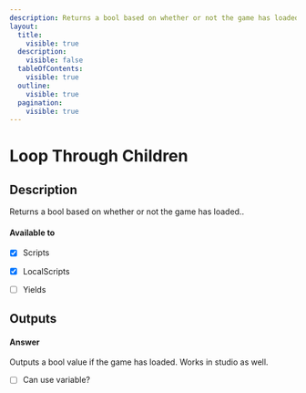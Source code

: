 ```yaml
---
description: Returns a bool based on whether or not the game has loaded..
layout:
  title:
    visible: true
  description:
    visible: false
  tableOfContents:
    visible: true
  outline:
    visible: true
  pagination:
    visible: true
---
```


# Loop Through Children

## Description

Returns a bool based on whether or not the game has loaded..

#### Available to

* [x] Scripts
* [x] LocalScripts
* [ ] Yields


## Outputs

#### Answer

Outputs a bool value if the game has loaded. Works in studio as well.

* [ ] Can use variable?
